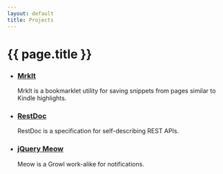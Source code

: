 ```yaml
---
layout: default
title: Projects
---
```

{{ page.title }}
====

* ### [Mrklt](http://mrklt.herokuapp.com)
  Mrklt is a bookmarklet utility for saving snippets from pages similar to
  Kindle highlights.

* ### [RestDoc](https://github.com/RestDoc)
  RestDoc is a specification for self-describing REST APIs.

* ### [jQuery Meow](/projects/meow.html)
  Meow is a Growl work-alike for notifications.

